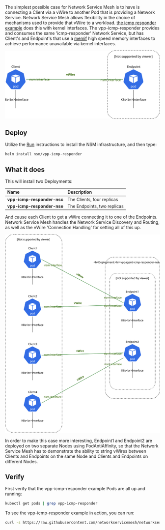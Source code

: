 The simplest possible case for Network Service Mesh is to have is connecting a Client via a vWire to another Pod that is providing a Network Service.
Network Service Mesh allows flexibility in the choice of mechanisms used to provide that vWire to a workload.
[the icmp responder example](icmp-responder.md) does this with kernel interfaces.  The vpp-icmp-responder provides and
consumes the same 'icmp-responder' Network Service, but has Client's and Endpoint's that use a [memif](https://www.youtube.com/watch?v=6aVr32WgY0Q) high speed
memory interfaces to achieve performance unavailable via kernel interfaces.


![vpp-icmp-responder-example](../images/vpp-icmp-responder-example.svg)

## Deploy
Utilize the [Run](/docs/setup/run/) instructions to install the NSM infrastructure, and then type:

```bash
helm install nsm/vpp-icmp-responder
```

## What it does

This will install two Deployments:

Name | Description 
:--------|:--------
**vpp-icmp-responder-nsc** | The Clients, four replicas
**vpp-icmp-responder-nse** | The Endpoints, two replicas

And cause each Client to get a vWire connecting it to one of the Endpoints.  Network Service Mesh handles the
Network Service Discovery and Routing, as well as the vWire 'Connection Handling' for setting all of this up.

![vpp-icmp-responder-example-2](../images/vpp-icmp-responder-example-2.svg)

In order to make this case more interesting, Endpoint1 and Endpoint2 are deployed on two separate Nodes using
PodAntiAffinity, so that the Network Service Mesh has to demonstrate the ability to string vWires between Clients and
Endpoints on the same Node and Clients and Endpoints on different Nodes.

## Verify

First verify that the vpp-icmp-responder example Pods are all up and running:

```bash
kubectl get pods | grep vpp-icmp-responder
```

To see the vpp-icmp-responder example in action, you can run:

```bash
curl -s https://raw.githubusercontent.com/networkservicemesh/networkservicemesh/master/scripts/nsc_ping_all.sh | bash
```
